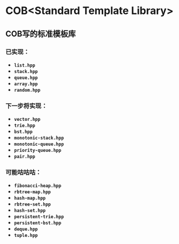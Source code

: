# COB\<Standard Template Library\>
## COB写的标准模板库
### 已实现：
- **`list.hpp`**
- **`stack.hpp`**
- **`queue.hpp`**
- **`array.hpp`**
- **`random.hpp`**
### 下一步将实现：
- **`vector.hpp`**
- **`trie.hpp`**
- **`bst.hpp`**
- **`monotonic-stack.hpp`**
- **`monotonic-queue.hpp`**
- **`priority-queue.hpp`**
- **`pair.hpp`**
### 可能咕咕咕：
- **`fibonacci-heap.hpp`**
- **`rbtree-map.hpp`**
- **`hash-map.hpp`**
- **`rbtree-set.hpp`**
- **`hash-set.hpp`**
- **`persistent-trie.hpp`**
- **`persistent-bst.hpp`**
- **`deque.hpp`**
- **`tuple.hpp`**
